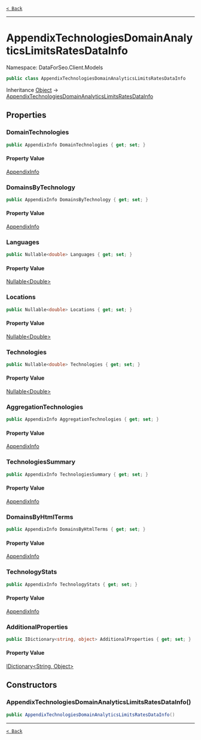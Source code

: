 [`< Back`](./)

---

# AppendixTechnologiesDomainAnalyticsLimitsRatesDataInfo

Namespace: DataForSeo.Client.Models

```csharp
public class AppendixTechnologiesDomainAnalyticsLimitsRatesDataInfo
```

Inheritance [Object](https://docs.microsoft.com/en-us/dotnet/api/system.object) → [AppendixTechnologiesDomainAnalyticsLimitsRatesDataInfo](./dataforseo.client.models.appendixtechnologiesdomainanalyticslimitsratesdatainfo)

## Properties

### **DomainTechnologies**

```csharp
public AppendixInfo DomainTechnologies { get; set; }
```

#### Property Value

[AppendixInfo](./dataforseo.client.models.appendixinfo)<br>

### **DomainsByTechnology**

```csharp
public AppendixInfo DomainsByTechnology { get; set; }
```

#### Property Value

[AppendixInfo](./dataforseo.client.models.appendixinfo)<br>

### **Languages**

```csharp
public Nullable<double> Languages { get; set; }
```

#### Property Value

[Nullable&lt;Double&gt;](https://docs.microsoft.com/en-us/dotnet/api/system.nullable-1)<br>

### **Locations**

```csharp
public Nullable<double> Locations { get; set; }
```

#### Property Value

[Nullable&lt;Double&gt;](https://docs.microsoft.com/en-us/dotnet/api/system.nullable-1)<br>

### **Technologies**

```csharp
public Nullable<double> Technologies { get; set; }
```

#### Property Value

[Nullable&lt;Double&gt;](https://docs.microsoft.com/en-us/dotnet/api/system.nullable-1)<br>

### **AggregationTechnologies**

```csharp
public AppendixInfo AggregationTechnologies { get; set; }
```

#### Property Value

[AppendixInfo](./dataforseo.client.models.appendixinfo)<br>

### **TechnologiesSummary**

```csharp
public AppendixInfo TechnologiesSummary { get; set; }
```

#### Property Value

[AppendixInfo](./dataforseo.client.models.appendixinfo)<br>

### **DomainsByHtmlTerms**

```csharp
public AppendixInfo DomainsByHtmlTerms { get; set; }
```

#### Property Value

[AppendixInfo](./dataforseo.client.models.appendixinfo)<br>

### **TechnologyStats**

```csharp
public AppendixInfo TechnologyStats { get; set; }
```

#### Property Value

[AppendixInfo](./dataforseo.client.models.appendixinfo)<br>

### **AdditionalProperties**

```csharp
public IDictionary<string, object> AdditionalProperties { get; set; }
```

#### Property Value

[IDictionary&lt;String, Object&gt;](https://docs.microsoft.com/en-us/dotnet/api/system.collections.generic.idictionary-2)<br>

## Constructors

### **AppendixTechnologiesDomainAnalyticsLimitsRatesDataInfo()**

```csharp
public AppendixTechnologiesDomainAnalyticsLimitsRatesDataInfo()
```

---

[`< Back`](./)
